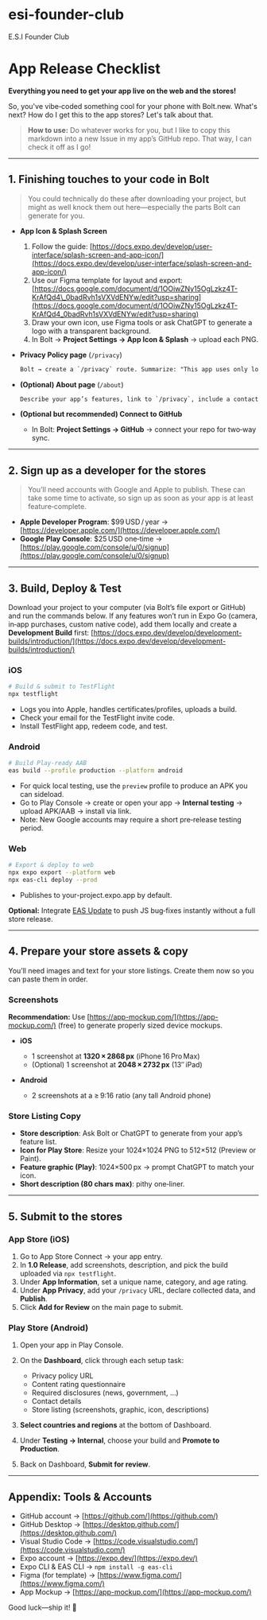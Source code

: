 # esi-founder-club
E.S.I Founder Club
# App Release Checklist

**Everything you need to get your app live on the web and the stores!**

So, you've vibe‑coded something cool for your phone with Bolt.new. What's next? How do I get this to the app stores? Let's talk about that.

> **How to use:** Do whatever works for you, but I like to copy this markdown into a new Issue in my app’s GitHub repo. That way, I can check it off as I go!

---

## 1. Finishing touches to your code in Bolt

> You could technically do these after downloading your project, but might as well knock them out here—especially the parts Bolt can generate for you.

* **App Icon & Splash Screen**

  1. Follow the guide: [https://docs.expo.dev/develop/user-interface/splash-screen-and-app-icon/](https://docs.expo.dev/develop/user-interface/splash-screen-and-app-icon/)
  2. Use our Figma template for layout and export: [https://docs.google.com/document/d/1OOiwZNy15OgLzkz4T-KrAfQd4\_0badRvh1sVXVdENYw/edit?usp=sharing](https://docs.google.com/document/d/1OOiwZNy15OgLzkz4T-KrAfQd4_0badRvh1sVXVdENYw/edit?usp=sharing)
  3. Draw your own icon, use Figma tools or ask ChatGPT to generate a logo with a transparent background.
  4. In Bolt → **Project Settings → App Icon & Splash** → upload each PNG.

* **Privacy Policy page** (`/privacy`)

  ```txt
  Bolt → create a `/privacy` route. Summarize: "This app uses only local data, does not collect or transmit your location or personal info."  
  ```

* **(Optional) About page** (`/about`)

  ```txt
  Describe your app’s features, link to `/privacy`, include a contact button if desired.
  ```

* **(Optional but recommended) Connect to GitHub**

  * In Bolt: **Project Settings → GitHub** → connect your repo for two‑way sync.

---

## 2. Sign up as a developer for the stores

> You’ll need accounts with Google and Apple to publish. These can take some time to activate, so sign up as soon as your app is at least feature‑complete.

* **Apple Developer Program**: \$99 USD / year → [https://developer.apple.com/](https://developer.apple.com/)
* **Google Play Console**: \$25 USD one‑time → [https://play.google.com/console/u/0/signup](https://play.google.com/console/u/0/signup)

---

## 3. Build, Deploy & Test

Download your project to your computer (via Bolt’s file export or GitHub) and run the commands below.
If any features won’t run in Expo Go (camera, in‑app purchases, custom native code), add them locally and create a **Development Build** first:
[https://docs.expo.dev/develop/development-builds/introduction/](https://docs.expo.dev/develop/development-builds/introduction/)

### iOS

```sh
# Build & submit to TestFlight
npx testflight
```

* Logs you into Apple, handles certificates/profiles, uploads a build.
* Check your email for the TestFlight invite code.
* Install TestFlight app, redeem code, and test.

### Android

```sh
# Build Play‑ready AAB
eas build --profile production --platform android
```

* For quick local testing, use the `preview` profile to produce an APK you can sideload.
* Go to Play Console → create or open your app → **Internal testing** → upload APK/AAB → install via link.
* Note: New Google accounts may require a short pre‑release testing period.

### Web

```sh
# Export & deploy to web
npx expo export --platform web
npx eas-cli deploy --prod
```

* Publishes to your-project.expo.app by default.

**Optional:** Integrate [EAS Update](https://docs.expo.dev/eas-update/introduction/) to push JS bug‑fixes instantly without a full store release.

---

## 4. Prepare your store assets & copy

You’ll need images and text for your store listings. Create them now so you can paste them in order.

### Screenshots

**Recommendation:** Use [https://app-mockup.com/](https://app-mockup.com/) (free) to generate properly sized device mockups.

* **iOS**

  * 1 screenshot at **1320 × 2868 px** (iPhone 16 Pro Max)
  * (Optional) 1 screenshot at **2048 × 2732 px** (13″ iPad)
* **Android**

  * 2 screenshots at a ≥ 9:16 ratio (any tall Android phone)

### Store Listing Copy

* **Store description**: Ask Bolt or ChatGPT to generate from your app’s feature list.
* **Icon for Play Store**: Resize your 1024×1024 PNG to 512×512 (Preview or Paint).
* **Feature graphic (Play)**: 1024×500 px → prompt ChatGPT to match your icon.
* **Short description (80 chars max)**: pithy one‑liner.

---

## 5. Submit to the stores

### App Store (iOS)

1. Go to App Store Connect → your app entry.
2. In **1.0 Release**, add screenshots, description, and pick the build uploaded via `npx testflight`.
3. Under **App Information**, set a unique name, category, and age rating.
4. Under **App Privacy**, add your `/privacy` URL, declare collected data, and **Publish**.
5. Click **Add for Review** on the main page to submit.

### Play Store (Android)

1. Open your app in Play Console.
2. On the **Dashboard**, click through each setup task:

   * Privacy policy URL
   * Content rating questionnaire
   * Required disclosures (news, government, …)
   * Contact details
   * Store listing (screenshots, graphic, icon, descriptions)
3. **Select countries and regions** at the bottom of Dashboard.
4. Under **Testing → Internal**, choose your build and **Promote to Production**.
5. Back on Dashboard, **Submit for review**.

---

## Appendix: Tools & Accounts

* GitHub account → [https://github.com/](https://github.com/)
* GitHub Desktop → [https://desktop.github.com/](https://desktop.github.com/)
* Visual Studio Code → [https://code.visualstudio.com/](https://code.visualstudio.com/)
* Expo account → [https://expo.dev/](https://expo.dev/)
* Expo CLI & EAS CLI → `npm install -g eas-cli`
* Figma (for template) → [https://www.figma.com/](https://www.figma.com/)
* App Mockup → [https://app-mockup.com/](https://app-mockup.com/)

Good luck—ship it! 🚀
